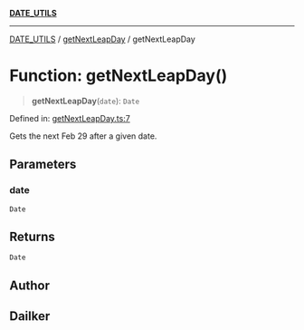 [**DATE_UTILS**](../../README.md)

***

[DATE_UTILS](../../README.md) / [getNextLeapDay](../README.md) / getNextLeapDay

# Function: getNextLeapDay()

> **getNextLeapDay**(`date`): `Date`

Defined in: [getNextLeapDay.ts:7](https://github.com/dailker/everyutil/blob/d26b9d67d6bfd1ddd7a2a1a3cc3211a1e2d63d08/src/date/getNextLeapDay.ts#L7)

Gets the next Feb 29 after a given date.

## Parameters

### date

`Date`

## Returns

`Date`

## Author

## Dailker
